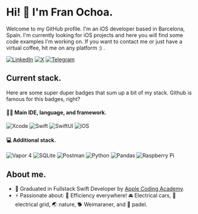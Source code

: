 # Hi! 👋 I'm Fran Ochoa.

Welcome to my GitHub profile. I'm an iOS developer based in Barcelona, Spain. 
I'm currently looking for iOS projects and here you will find some code examples I'm working on. 
If you want to contact me or just have a virtual coffee, hit me on any platform :) .

[![LinkedIn](https://img.shields.io/badge/LinkedIn-0077B5?style=for-the-badge&logo=linkedin&logoColor=white)](https://www.linkedin.com/in/franochoa/)
[![X](https://img.shields.io/badge/X-000?style=for-the-badge&logo=x)](https://x.com/fran8a)
[![Telegram](https://img.shields.io/badge/Telegram-000?style=for-the-badge&logo=telegram&logoColor=2CA5E0)](https://t.me/f_ochoa)

## Current stack.

Here are some super duper badges that sum up a bit of my stack. Github is famous for this badges, right? 

#### 🧑‍💻 Main IDE, language, and framework.
![Xcode](https://img.shields.io/badge/Xcode_15-007ACC?style=for-the-badge&logo=Xcode&logoColor=white)
![Swift](https://img.shields.io/badge/SWIFT-E34F26?style=for-the-badge&logo=swift&logoColor=white)
![SwiftUI](https://img.shields.io/badge/SWIFTUI-E34F26?style=for-the-badge&logo=swift&logoColor=white)
![iOS](https://img.shields.io/badge/ios_15.0+-000000?style=for-the-badge&logo=ios&logoColor=white)

#### 💻 Additional stack.
![Vapor 4](https://img.shields.io/badge/vapor_4-000000?style=for-the-badge&logo=vapor&logoColor=white)
![SQLite](https://img.shields.io/badge/sqlite-%2307405e.svg?style=for-the-badge&logo=sqlite&logoColor=white)
![Postman](https://img.shields.io/badge/Postman-FF6C37?style=for-the-badge&logo=postman&logoColor=white)
![Python](https://img.shields.io/badge/python-3670A0?style=for-the-badge&logo=python&logoColor=ffdd54)
![Pandas](https://img.shields.io/badge/pandas-%23150458.svg?style=for-the-badge&logo=pandas&logoColor=white)
![Raspberry Pi](https://img.shields.io/badge/-RaspberryPi-C51A4A?style=for-the-badge&logo=Raspberry-Pi)

## About me.
- 🌱 Graduated in Fullstack Swift Developer by [Apple Coding Academy](https://github.com/acacademy).
- ⚡ Passionate about: 🥷 Efficiency everywhere! 🚘 Electrical cars, 🔌 electrical grid, 🌏 nature, 🐕 Weimaraner, and 🎾 padel.
